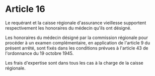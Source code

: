 # Article 16

Le requérant et la caisse régionale d'assurance vieillesse supportent respectivement les honoraires du médecin qu'ils ont désigné.

Les honoraires du médecin désigné par la commission régionale pour procéder à un examen complémentaire, en application de l'article 9 du présent arrêté, sont fixés dans les conditions prévues à l'article 43 de l'ordonnance du 19 octobre 1945.

Les frais d'expertise sont dans tous les cas à la charge de la caisse régionale.
